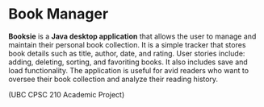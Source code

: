 # Book Manager

**Booksie** is a **Java desktop application** that allows the user to manage and maintain their personal book collection. It is a simple tracker that stores book details such as title, author, date, and rating. User stories include: adding, deleting, sorting, and favoriting books. It also includes save and load functionality. The application is useful for avid readers who want to oversee their book collection and analyze their reading history. 

(UBC CPSC 210 Academic Project)
